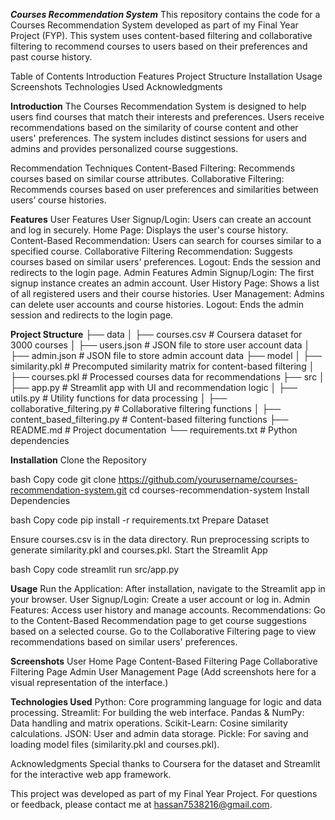 ***Courses Recommendation System***
This repository contains the code for a Courses Recommendation System developed as part of my Final Year Project (FYP). This system uses content-based filtering and collaborative filtering to recommend courses to users based on their preferences and past course history.

Table of Contents
Introduction
Features
Project Structure
Installation
Usage
Screenshots
Technologies Used
Acknowledgments


**Introduction**
The Courses Recommendation System is designed to help users find courses that match their interests and preferences. Users receive recommendations based on the similarity of course content and other users' preferences. The system includes distinct sessions for users and admins and provides personalized course suggestions.

Recommendation Techniques
Content-Based Filtering: Recommends courses based on similar course attributes.
Collaborative Filtering: Recommends courses based on user preferences and similarities between users’ course histories.

**Features**
User Features
User Signup/Login: Users can create an account and log in securely.
Home Page: Displays the user's course history.
Content-Based Recommendation: Users can search for courses similar to a specified course.
Collaborative Filtering Recommendation: Suggests courses based on similar users' preferences.
Logout: Ends the session and redirects to the login page.
Admin Features
Admin Signup/Login: The first signup instance creates an admin account.
User History Page: Shows a list of all registered users and their course histories.
User Management: Admins can delete user accounts and course histories.
Logout: Ends the admin session and redirects to the login page.

**Project Structure**
├── data
│   ├── courses.csv              # Coursera dataset for 3000 courses
│   ├── users.json               # JSON file to store user account data
│   ├── admin.json               # JSON file to store admin account data
├── model
│   ├── similarity.pkl           # Precomputed similarity matrix for content-based filtering
│   ├── courses.pkl              # Processed courses data for recommendations
├── src
│   ├── app.py                   # Streamlit app with UI and recommendation logic
│   ├── utils.py                 # Utility functions for data processing
│   ├── collaborative_filtering.py # Collaborative filtering functions
│   ├── content_based_filtering.py # Content-based filtering functions
├── README.md                    # Project documentation
└── requirements.txt             # Python dependencies

**Installation**
Clone the Repository

bash
Copy code
git clone https://github.com/yourusername/courses-recommendation-system.git
cd courses-recommendation-system
Install Dependencies

bash
Copy code
pip install -r requirements.txt
Prepare Dataset

Ensure courses.csv is in the data directory.
Run preprocessing scripts to generate similarity.pkl and courses.pkl.
Start the Streamlit App

bash
Copy code
streamlit run src/app.py


**Usage**
Run the Application: After installation, navigate to the Streamlit app in your browser.
User Signup/Login: Create a user account or log in.
Admin Features: Access user history and manage accounts.
Recommendations:
Go to the Content-Based Recommendation page to get course suggestions based on a selected course.
Go to the Collaborative Filtering page to view recommendations based on similar users' preferences.

**Screenshots**
User Home Page
Content-Based Filtering Page
Collaborative Filtering Page
Admin User Management Page
(Add screenshots here for a visual representation of the interface.)

**Technologies Used**
Python: Core programming language for logic and data processing.
Streamlit: For building the web interface.
Pandas & NumPy: Data handling and matrix operations.
Scikit-Learn: Cosine similarity calculations.
JSON: User and admin data storage.
Pickle: For saving and loading model files (similarity.pkl and courses.pkl).


Acknowledgments
Special thanks to Coursera for the dataset and Streamlit for the interactive web app framework.

This project was developed as part of my Final Year Project. For questions or feedback, please contact me at hassan7538216@gmail.com.
